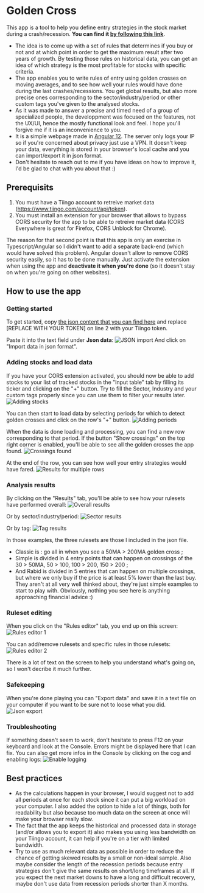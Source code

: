# Golden Cross

This app is a tool to help you define entry strategies in the stock market during a crash/recession. **You can find it [by following this link](http://45.76.45.94/)**.

- The idea is to come up with a set of rules that determines if you buy or not and at which point in order to get the maximum result after two years of growth. By testing those rules on historical data, you can get an idea of which strategy is the most profitable for stocks with specific criteria.
- The app enables you to write rules of entry using golden crosses on moving averages, and to see how well your rules would have done during the last crashes/recessions. You get global results, but also more precise ones corresponding to the sector/industry/period or other custom tags you've given to the analysed stocks.
- As it was made to answer a precise and timed need of a group of specialized people, the developpment was focused on the features, not the UX/UI, hence the mostly functional look and feel. I hope you'll forgive me if it is an inconvenience to you.  
- It is a simple webpage made in [Angular 12](https://github.com/angular/angular-cli). The server only logs your IP so if you're concerned about privacy just use a VPN. It doesn't keep your data, everything is stored in your browser's local cache and you can import/export it in json format.
- Don't hesitate to reach out to me if you have ideas on how to improve it, I'd be glad to chat with you about that :)

## Prerequisits

1. You must have a Tiingo account to retreive market data (https://www.tiingo.com/account/api/token).
2. You must install an extension for your browser that allows to bypass CORS security for the app to be able to retreive market data (CORS Everywhere is great for Firefox, CORS Unblock for Chrome).

The reason for that second point is that this app is only an exercise in Typescript/Angular so I didn't want to add a separate back-end (which would have solved this problem). Angular doesn't allow to remove CORS security easily, so it has to be done manually. Just activate the extension when using the app and **deactivate it when you're done** (so it doesn't stay on when you're going on other websites).

## How to use the app
### Getting started

To get started, copy [the json content that you can find here](https://pastebin.com/1H2P5Lmh) and replace [REPLACE WITH YOUR TOKEN] on line 2 with your Tiingo token.

Paste it into the text field under **Json data**:
![JSON import](https://res.cloudinary.com/n42c/image/upload/v1633867308/github/01_bagmcy.png)
And click on "Import data in json format".

### Adding stocks and load data

If you have your CORS extension activated, you should now be able to add stocks to your list of tracked stocks in the "Input table" tab by filling its ticker and clicking on the "+" button. Try to fill the Sector, Industry and your custom tags properly since you can use them to filter your results later.
![Adding stocks](https://res.cloudinary.com/n42c/image/upload/v1633867308/github/02_zzuvaf.png)

You can then start to load data by selecting periods for which to detect golden crosses and click on the row's "+" button.
![Adding periods](https://res.cloudinary.com/n42c/image/upload/v1633867307/github/03_x0lcth.png)

When the data is done loading and processing, you can find a new row corresponding to that period. If the button "Show crossings" on the top right corner is enabled, you'll be able to see all the golden crosses the app found.
![Crossings found](https://res.cloudinary.com/n42c/image/upload/v1633867303/github/04_eoagej.png)

At the end of the row, you can see how well your entry strategies would have fared.
![Results for multiple rows](https://res.cloudinary.com/n42c/image/upload/v1633867303/github/06_fim936.png)

### Analysis results

By clicking on the "Results" tab, you'll be able to see how your rulesets have performed overall:
![Overall results](https://res.cloudinary.com/n42c/image/upload/v1633867303/github/07_i7fp1i.png)

Or by sector/industry/period:
![Sector results](https://res.cloudinary.com/n42c/image/upload/v1633867305/github/08_txdsu2.png)

Or by tag:
![Tag results](https://res.cloudinary.com/n42c/image/upload/v1633867306/github/09_sbb0rq.png)

In those examples, the three rulesets are those I included in the json file. 
- Classic is : go all in when you see a 50MA > 200MA golden cross ; 
- Simple is divided in 4 entry points that can happen on crossings of the 30 > 50MA, 50 > 100, 100 > 200, 150 > 200 ; 
- And Rabid is divided in 5 entries that can happen on multiple crossings, but where we only buy if the price is at least 5% lower than the last buy.
They aren't at all very well thinked about, they're just simple examples to start to play with. Obviously, nothing you see here is anything approaching financial advice :)

### Ruleset editing

When you click on the "Rules editor" tab, you end up on this screen:
![Rules editor 1](https://res.cloudinary.com/n42c/image/upload/v1633867306/github/10_o3ogeb.png)

You can add/remove rulesets and specific rules in those rulesets:
![Rules editor 2](https://res.cloudinary.com/n42c/image/upload/v1633867308/github/11_bdgvwc.png)

There is a lot of text on the screen to help you understand what's going on, so I won't decribe it much further.

### Safekeeping 

When you're done playing you can "Export data" and save it in a text file on your computer if you want to be sure not to loose what you did.
![Json export](https://res.cloudinary.com/n42c/image/upload/v1633867305/github/12_c7vi97.png)

### Troubleshooting

If something doesn't seem to work, don't hesitate to press F12 on your keyboard and look at the Console. Errors might be displayed here that I can fix. You can also get more infos in the Console by clicking on the cog and enabling logs:
![Enable logging](https://res.cloudinary.com/n42c/image/upload/v1633867307/github/13_qklflh.png)

## Best practices

- As the calculations happen in your browser, I would suggest not to add all periods at once for each stock since it can put a big workload on your computer. I also added the option to hide a lot of things, both for readability but also because too much data on the screen at once will make your browser really slow.
- The fact that the app keeps the historical and processed data in storage (and/or allows you to export it) also makes you using less bandwidth on your Tiingo account, it can help if you're on a tier with limited bandwidth.
- Try to use as much relevant data as possible in order to reduce the chance of getting skewed results by a small or non-ideal sample. Also maybe consider the length of the recession periods because entry strategies don't give the same results on short/long timeframes at all. If you expect the next market downs to have a long and difficult recovery, maybe don't use data from recession periods shorter than X months.

